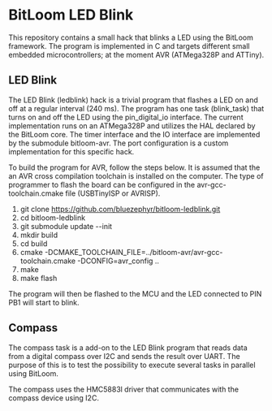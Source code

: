 # BitLoom LED Blink

This repository contains a small hack that blinks a LED using the BitLoom framework.
The program is implemented in C and targets different small embedded microcontrollers;
at the moment AVR (ATMega328P and ATTiny).

## LED Blink

The LED Blink (ledblink) hack is a trivial program that flashes a LED on and off at
a regular interval (240 ms).  The program has one task (blink_task) that turns on and
off the LED using the pin_digital_io interface.  The current implementation runs on an
ATMega328P and utilizes the HAL declared by the BitLoom core.  The timer interface and
the IO interface are implemented by the submodule bitloom-avr.  The port configuration
is a custom implementation for this specific hack.

To build the program for AVR, follow the steps below.  It is assumed that the an AVR
cross compilation toolchain is installed on the computer.  The type of programmer to
flash the board can be configured in the avr-gcc-toolchain.cmake file (USBTinyISP or
AVRISP).

 1. git clone https://github.com/bluezephyr/bitloom-ledblink.git
 1. cd bitloom-ledblink
 1. git submodule update --init
 1. mkdir build
 1. cd build
 1. cmake -DCMAKE_TOOLCHAIN_FILE=../bitloom-avr/avr-gcc-toolchain.cmake -DCONFIG=avr_config ..
 1. make
 1. make flash

The program will then be flashed to the MCU and the LED connected to PIN PB1 will start
to blink.

## Compass

The compass task is a add-on to the LED Blink program that reads data from a digital
compass over I2C and sends the result over UART.  The purpose of this is to test the
possibility to execute several tasks in parallel using BitLoom.

The compass uses the HMC5883l driver that communicates with the compass device using
I2C.
